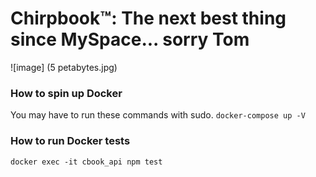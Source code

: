 # Chirpbook™: The next best thing since MySpace... sorry Tom

![image] (5 petabytes.jpg)

### How to spin up Docker
You may have to run these commands with sudo.
`docker-compose up -V`

### How to run Docker tests
`docker exec -it cbook_api npm test`